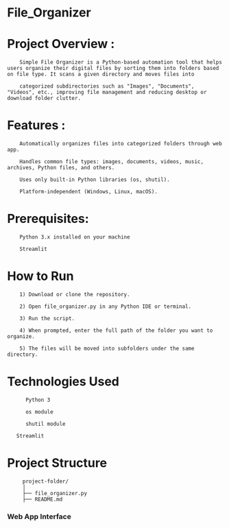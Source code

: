 # File_Organizer 
        


# Project Overview : 

        Simple File Organizer is a Python-based automation tool that helps users organize their digital files by sorting them into folders based on file type. It scans a given directory and moves files into 
		
        categorized subdirectories such as "Images", "Documents", "Videos", etc., improving file management and reducing desktop or download folder clutter.
#  Features :
        Automatically organizes files into categorized folders through web app.

        Handles common file types: images, documents, videos, music, archives, Python files, and others.

        Uses only built-in Python libraries (os, shutil).

        Platform-independent (Windows, Linux, macOS).
# Prerequisites:

        Python 3.x installed on your machine
		
        Streamlit 
# How to Run
        1) Download or clone the repository.

        2) Open file_organizer.py in any Python IDE or terminal.

        3) Run the script.

        4) When prompted, enter the full path of the folder you want to organize.

        5) The files will be moved into subfolders under the same directory.
# Technologies Used
          Python 3

          os module

          shutil module
	  
	   Streamlit

# Project Structure
         project-folder/
         │
         ├── file_organizer.py
         ├── README.md
	 
### Web App Interface

       
